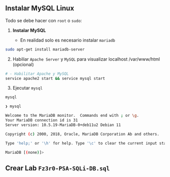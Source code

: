 
## Instalar MySQL Linux

Todo se debe hacer con `root` o `sudo`:

1. **Instalar MySQL**

    - En realidad solo es necesario instalar `mariadb`
 
````sh
sudo apt-get install mariadb-server
````

2. Habiliar `Apache Server` y `MySQL` para visualizar localhost /var/www/html (opcional)

````sh
# - Habilitar Apache y MySQL
service apache2 start && service mysql start  
````

3. Ejecutar `mysql`

````sh
mysql
````

````sh
❯ mysql

Welcome to the MariaDB monitor.  Commands end with ; or \g.
Your MariaDB connection id is 31
Server version: 10.5.19-MariaDB-0+deb11u2 Debian 11

Copyright (c) 2000, 2018, Oracle, MariaDB Corporation Ab and others.

Type 'help;' or '\h' for help. Type '\c' to clear the current input statement.

MariaDB [(none)]>
````

## Crear Lab `Fz3r0-PSA-SQLi-DB.sql`



